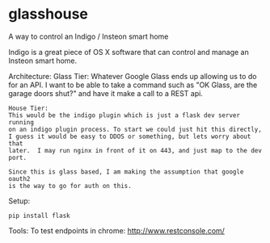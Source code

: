 glasshouse
==========

A way to control an Indigo / Insteon smart home

Indigo is a great piece of OS X software that can control and manage an Insteon smart home.


Architecture:
    Glass Tier:
    Whatever Google Glass ends up allowing us to do for an API.  I want to be
    able to take a command such as "OK Glass, are the garage doors shut?" and
    have it make a call to a REST api.

    House Tier:
    This would be the indigo plugin which is just a flask dev server running
    on an indigo plugin process. To start we could just hit this directly,
    I guess it would be easy to DDOS or something, but lets worry about that
    later.  I may run nginx in front of it on 443, and just map to the dev port.

    Since this is glass based, I am making the assumption that google oauth2
    is the way to go for auth on this.



Setup:

    pip install flask




Tools:
    To test endpoints in chrome:
        http://www.restconsole.com/
